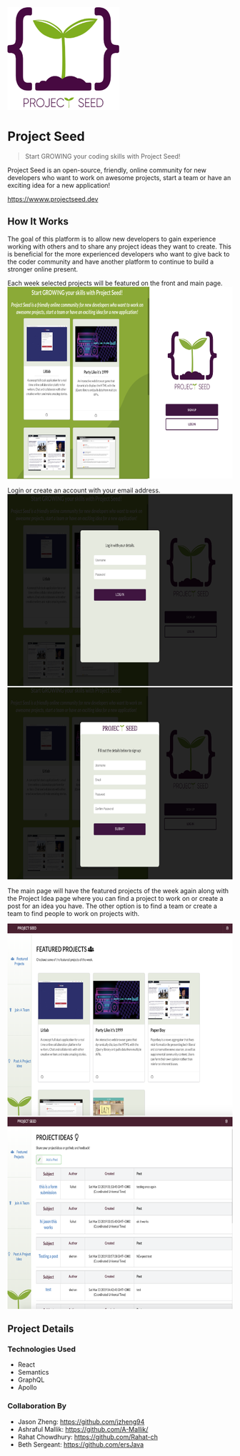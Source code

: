 <img src="https://github.com/Rahat-ch/project_seed/blob/master/client/src/assets/images/psLogo.png" width="250" height="230" alt="project seed logo">

# Project Seed
> Start GROWING your coding skills with Project Seed!

Project Seed is an open-source, friendly, online community for new developers who want to work on awesome projects, start a team or have an exciting idea for a new application!

https://wwww.projectseed.dev

## How It Works
The goal of this platform is to allow new developers to gain experience working with others and to share any project ideas they want to create. This is beneficial for the more experienced developers who want to give back to the coder community and have another platform to continue to build a stronger online present.

Each week selected projects will be featured on the front and main page.
<img src="https://github.com/Rahat-ch/project_seed/blob/master/client/src/assets/images/login_ss.png" width="650" height="430" alt="project seed logo">

Login or create an account with your email address.
<img src="https://github.com/Rahat-ch/project_seed/blob/master/client/src/assets/images/log_ss.png" width="650" height="430" alt="project seed logo">
<img src="https://github.com/Rahat-ch/project_seed/blob/master/client/src/assets/images/create_ss.png" width="650" height="430" alt="project seed logo">

The main page will have the featured projects of the week again along with the Project Idea page where you can find a project to work on or create a post for an idea you have. The other option is to find a team or create a team to find people to work on projects with.

<img src="https://github.com/Rahat-ch/project_seed/blob/master/client/src/assets/images/main_ss.png" width="650" height="430" alt="project seed logo">
<img src="https://github.com/Rahat-ch/project_seed/blob/master/client/src/assets/images/post_ss.png" width="650" height="430" alt="project seed logo">

## Project Details

<!-- ### APIs
* Github  -->

### Technologies Used
* React
* Semantics
* GraphQL
* Apollo 

### Collaboration By

* Jason Zheng: https://github.com/jzheng94 
* Ashraful Mallik: https://github.com/A-Mallik/ 
* Rahat Chowdhury: https://github.com/Rahat-ch
* Beth Sergeant: https://github.com/ersJava